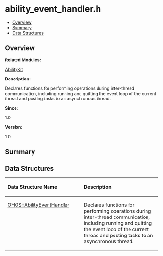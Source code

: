 # ability\_event\_handler.h<a name="EN-US_TOPIC_0000001054718085"></a>

-   [Overview](#section723979721165626)
-   [Summary](#section334069146165626)
-   [Data Structures](#nested-classes)

## **Overview**<a name="section723979721165626"></a>

**Related Modules:**

[AbilityKit](abilitykit.md)

**Description:**

Declares functions for performing operations during inter-thread communication, including running and quitting the event loop of the current thread and posting tasks to an asynchronous thread. 

**Since:**

1.0

**Version:**

1.0

## **Summary**<a name="section334069146165626"></a>

## Data Structures<a name="nested-classes"></a>

<a name="table1250323671165626"></a>
<table><thead align="left"><tr id="row1785379742165626"><th class="cellrowborder" valign="top" width="50%" id="mcps1.1.3.1.1"><p id="p1336985599165626"><a name="p1336985599165626"></a><a name="p1336985599165626"></a>Data Structure Name</p>
</th>
<th class="cellrowborder" valign="top" width="50%" id="mcps1.1.3.1.2"><p id="p279656114165626"><a name="p279656114165626"></a><a name="p279656114165626"></a>Description</p>
</th>
</tr>
</thead>
<tbody><tr id="row699340215165626"><td class="cellrowborder" valign="top" width="50%" headers="mcps1.1.3.1.1 "><p id="p1426314834165626"><a name="p1426314834165626"></a><a name="p1426314834165626"></a><a href="ohos-abilityeventhandler.md">OHOS::AbilityEventHandler</a></p>
</td>
<td class="cellrowborder" valign="top" width="50%" headers="mcps1.1.3.1.2 "><p id="p867017467165626"><a name="p867017467165626"></a><a name="p867017467165626"></a>Declares functions for performing operations during inter-thread communication, including running and quitting the event loop of the current thread and posting tasks to an asynchronous thread. </p>
</td>
</tr>
</tbody>
</table>


